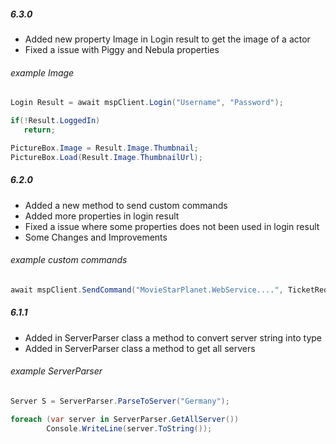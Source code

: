 ##### 6.3.0

- Added new property Image in Login result to get the image of a actor
- Fixed a issue with Piggy and Nebula properties

###### example Image
```cs
Login Result = await mspClient.Login("Username", "Password");

if(!Result.LoggedIn)
   return;

PictureBox.Image = Result.Image.Thumbnail;
PictureBox.Load(Result.Image.ThumbnailUrl);
```

##### 6.2.0

- Added a new method to send custom commands
- Added more properties in login result
- Fixed a issue where some properties does not been used in login result
- Some Changes and Improvements

###### example custom commands
```cs
await mspClient.SendCommand("MovieStarPlanet.WebService....", TicketRequired: true, new object[] { "test" });
```

##### 6.1.1

- Added in ServerParser class a method to convert server string into type
- Added in ServerParser class a method to get all servers

###### example ServerParser
```cs
Server S = ServerParser.ParseToServer("Germany");
```
```cs
foreach (var server in ServerParser.GetAllServer())
        Console.WriteLine(server.ToString());

```
